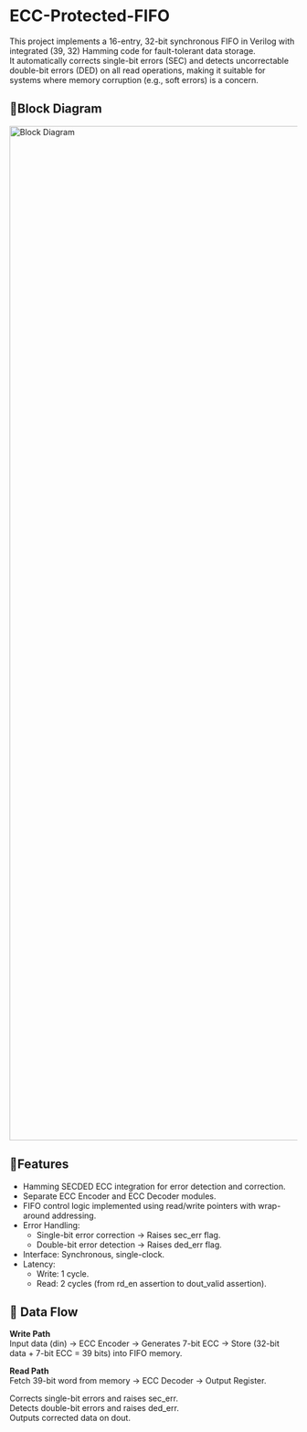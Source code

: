 # ECC-Protected-FIFO
This project implements a 16-entry, 32-bit synchronous FIFO in Verilog with integrated (39, 32) Hamming code for fault-tolerant data storage.\
It automatically corrects single-bit errors (SEC) and detects uncorrectable double-bit errors (DED) on all read operations, making it suitable for systems where memory corruption (e.g., soft errors) is a concern.

## 🔹Block Diagram
<img width="4460" height="1776" alt="Block Diagram" src="https://github.com/user-attachments/assets/de525a3d-2f12-4755-bc9e-0fdede546fc9" />

## 🔹Features
* Hamming SECDED ECC integration for error detection and correction.
* Separate ECC Encoder and ECC Decoder modules.
* FIFO control logic implemented using read/write pointers with wrap-around addressing.
* Error Handling:
  - Single-bit error correction → Raises sec_err flag.
  - Double-bit error detection → Raises ded_err flag.
* Interface: Synchronous, single-clock.
* Latency:
  - Write: 1 cycle.
  - Read: 2 cycles (from rd_en assertion to dout_valid assertion).


## 🔹 Data Flow

**Write Path**  
Input data (din) → ECC Encoder → Generates 7-bit ECC → Store (32-bit data + 7-bit ECC = 39 bits) into FIFO memory.

**Read Path**  
Fetch 39-bit word from memory → ECC Decoder → Output Register.

Corrects single-bit errors and raises sec_err.  
Detects double-bit errors and raises ded_err.  
Outputs corrected data on dout.

